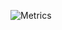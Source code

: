 ![Metrics](https://metrics.lecoq.io/birkmann?template=classic&isocalendar=1&languages=1&pagespeed=1&pagespeed.detailed=false&pagespeed.screenshot=false&isocalendar.duration=half-year&config.timezone=Europe%2FBerlin)
